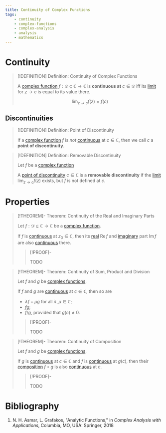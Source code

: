 ```yaml
---
title: Continuity of Complex Functions
tags:
    - continuity
    - complex-functions
    - complex-analysis
    - analysis
    - mathematics
---
```


# Continuity

>[!DEFINITION] Definition: Continuity of Complex Functions
>
>A [complex function](../Complex%20Functions.md) $f: \mathcal{D} \subseteq \mathbb{C} \to \mathbb{C}$ is **continuous at** $c \in \mathcal{D}$ iff its [limit](../Limits/Limits.md) for $z \to c$ is equal to its value there.
>
>$$
>\lim_{z \to c} f(z) = f(c)
>$$
>

## Discontinuities

>[!DEFINITION] Definition: Point of Discontinuity
>
>If a [complex function](../Complex%20Functions.md) $f$ is *not* [continuous](Continuity.md) at $c \in \mathbb{C}$, then we call $c$ a **point of discontinuity**.
>

>[!DEFINITION] Definition: Removable Discontinuity
>
>Let $f$ be a [complex function](../Complex%20Functions.md)
>
>A [point of discontinuity](Continuity.md#Discontinuities) $c \in \mathbb{C}$ is a **removable discontinuity** if the [limit](../Limits/Limits.md) $\lim_{z \to c} f(z)$ exists, but $f$ is not defined at $c$.
>

# Properties

>[!THEOREM]- Theorem: Continuity of the Real and Imaginary Parts
>
>Let $f: \mathcal{D} \subseteq \mathbb{C} \to \mathbb{C}$ be a [complex function](../Complex%20Functions.md). 
>
>If $f$ is [continuous](Continuity.md) at $z_0 \in \mathbb{C}$, then its [real](../../Complex-Valued%20Functions.md) $\operatorname{Re} f$ and [imaginary](../../Complex-Valued%20Functions.md) part $\operatorname{Im} f$ are also [continuous](Continuity.md) there.
>
>>[!PROOF]-
>>
>>TODO
>>
>

>[!THEOREM]- Theorem: Continuity of Sum, Product and Division
>
>Let $f$ and $g$ be [complex functions](../Complex%20Functions.md).
>
>If $f$ and $g$ are [continuous](Continuity.md) at $c \in \mathbb{C}$, then so are
>- $\lambda f + \mu g$ for all $\lambda, \mu \in \mathbb{C}$;
>- $fg$;
>- $f/g$, provided that $g(c) \ne 0$.
>
>>[!PROOF]-
>>
>>TODO
>>
>

>[!THEOREM]- Theorem: Continuity of Composition
>
>Let $f$ and $g$ be [complex functions](../Complex%20Functions.md).
>
>If $g$ is [continuous](Continuity.md) at $c \in \mathbb{C}$ and $f$ is [continuous](Continuity.md) at $g(c)$, then their [composition](../../../Functions/Composition.md) $f\circ g$ is also [continuous](Continuity.md) at $c$.
>
>>[!PROOF]-
>>
>>TODO
>>
>

# Bibliography

1. N. H. Asmar, L. Grafakos, "Analytic Functions," in *Complex Analysis with Applications*, Columbia, MO, USA: Springer, 2018